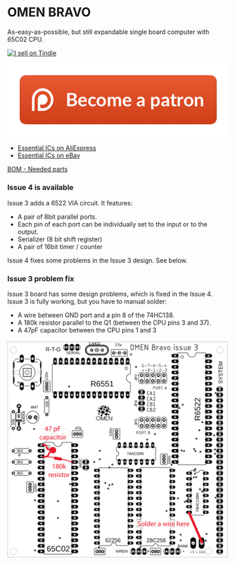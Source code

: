 # OMEN BRAVO

As-easy-as-possible, but still expandable single board computer with 65C02 CPU.

[![I sell on Tindie](https://d2ss6ovg47m0r5.cloudfront.net/badges/tindie-larges.png)](https://www.tindie.com/stores/parallaxis/?ref=offsite_badges&utm_source=sellers_parallaxis&utm_medium=badges&utm_campaign=badge_large)

[![Become a Patron!](https://github.com/omenmicro/omenmicro.eu/blob/master/img/become-a-patron-button.png?raw=true)](https://www.patreon.com/bePatron?u=23689010)

- [Essential ICs on AliExpress](https://alitronik.com/omen-bravo-pack/)
- [Essential ICs on eBay](https://alitronik.com/omen-bravo-pack-ebay/)

[BOM - Needed parts](./BOM.md)

### Issue 4 is available

Issue 3 adds a 6522 VIA circuit. It features:

- A pair of 8bit parallel ports.
- Each pin of each port can be individually set to the input or to the output.
- Serializer (8 bit shift register)
- A pair of 16bit timer / counter

Issue 4 fixes some problems in the Issue 3 design. See below.

### Issue 3 problem fix

Issue 3 board has some design problems, which is fixed in the Issue 4. Issue 3 is fully working, but you have to manual solder:

- A wire between GND port and a pin 8 of the 74HC138.
- A 180k resistor parallel to the Q1 (between the CPU pins 3 and 37).
- A 47pF capacitor between the CPU pins 1 and 3

![Issue 3 fixes](hw/bravo-issue3-fix.png)
